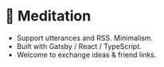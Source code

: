 # 🍃 Meditation

- Support utterances and RSS. Minimalism.  
- Built with Gatsby / React / TypeScript.  
- Welcome to exchange ideas & friend links.  
